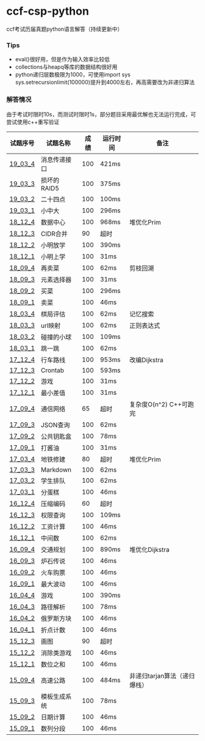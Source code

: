 # ccf-csp-python
ccf考试历届真题python语言解答（持续更新中）
### Tips
* eval()很好用，但是作为输入效率比较低
* collections与heapq等库的数据结构很好用
* python递归层数极限为1000，可使用import sys sys.setrecursionlimit(100000)提升到4000左右，再高需要改为非递归算法
### 解答情况
由于考试时限时10s，而测试时限时1s，部分题目采用最优解也无法运行完成，可尝试使用c++重写验证  

| 试题序号                      | 试题名称     | 成绩 | 运行时间 | 备注                         |
| ----------------------------- | ------------ | ---- | -------- | ---------------------------- |
| [19_03_4](./19_03/19_03_4.py) | 消息传递接口 | 100  | 421ms    |                              |
| [19_03_3](./19_03/19_03_3.py) | 损坏的RAID5  | 100  | 375ms    |                              |
| [19_03_2](./19_03/19_03_2.py) | 二十四点     | 100  | 100ms    |                              |
| [19_03_1](./19_03/19_03_1.py) | 小中大       | 100  | 296ms    |                              |
| [18_12_4](./18_12/18_12_4.py) | 数据中心     | 100  | 968ms    | 堆优化Prim                   |
| [18_12_3](./18_12/18_12_3.py) | CIDR合并     | 90   | 超时     |                              |
| [18_12_2](./18_12/18_12_2.py) | 小明放学     | 100  | 390ms    |                              |
| [18_12_1](./18_12/18_12_1.py) | 小明上学     | 100  | 31ms     |                              |
| [18_09_4](./18_09/18_09_4.py) | 再卖菜       | 100  | 62ms     | 剪枝回溯                     |
| [18_09_3](./18_09/18_09_3.py) | 元素选择器   | 100  | 31ms     |                              |
| [18_09_2](./18_09/18_09_2.py) | 买菜         | 100  | 296ms    |                              |
| [18_09_1](./18_09/18_09_1.py) | 卖菜         | 100  | 46ms     |                              |
| [18_03_4](./18_03/18_03_4.py) | 棋局评估     | 100  | 62ms     | 记忆搜索                     |
| [18_03_3](./18_03/18_03_3.py) | url映射      | 100  | 62ms     | 正则表达式                   |
| [18_03_2](./18_03/18_03_2.py) | 碰撞的小球   | 100  | 109ms    |                              |
| [18_03_1](./18_03/18_03_1.py) | 跳一跳       | 100  | 62ms     |                              |
| [17_12_4](./17_12/17_12_4.py) | 行车路线     | 100  | 953ms    | 改编Dijkstra                 |
| [17_12_3](./17_12/17_12_3.py) | Crontab      | 100  | 593ms    |                              |
| [17_12_2](./17_12/17_12_2.py) | 游戏         | 100  | 31ms     |                              |
| [17_12_1](./17_12/17_12_1.py) | 最小差值     | 100  | 31ms     |                              |
| [17_09_4](./17_09/17_09_4.py) | 通信网络     | 65   | 超时     | 复杂度O(n^2) C++可跑完       |
| [17_09_3](./17_09/17_09_3.py) | JSON查询     | 100  | 62ms     |                              |
| [17_09_2](./17_09/17_09_2.py) | 公共钥匙盒   | 100  | 78ms     |                              |
| [17_09_1](./17_09/17_09_1.py) | 打酱油       | 100  | 31ms     |                              |
| [17_03_4](./17_03/17_03_4.py) | 地铁修建     | 80   | 超时     | 堆优化Prim                   |
| [17_03_3](./17_03/17_03_3.py) | Markdown     | 100  | 62ms     |                              |
| [17_03_2](./17_03/17_03_2.py) | 学生排队     | 100  | 62ms     |                              |
| [17_03_1](./17_03/17_03_1.py) | 分蛋糕       | 100  | 46ms     |                              |
| [16_12_4](./16_12/16_12_4.py) | 压缩编码     | 60   | 超时     |                              |
| [16_12_3](./16_12/16_12_3.py) | 权限查询     | 100  | 109ms    |                              |
| [16_12_2](./16_12/16_12_2.py) | 工资计算     | 100  | 46ms     |                              |
| [16_12_1](./16_12/16_12_1.py) | 中间数       | 100  | 62ms     |                              |
| [16_09_4](./16_09/16_09_4.py) | 交通规划     | 100  | 890ms    | 堆优化Dijkstra               |
| [16_09_3](./16_09/16_09_3.py) | 炉石传说     | 100  | 46ms     |                              |
| [16_09_2](./16_09/16_09_2.py) | 火车购票     | 100  | 46ms     |                              |
| [16_09_1](./16_09/16_09_1.py) | 最大波动     | 100  | 46ms     |                              |
| [16_04_4](./16_04/16_04_4.py) | 游戏         | 100  | 390ms    |                              |
| [16_04_3](./16_04/16_04_3.py) | 路径解析     | 100  | 78ms     |                              |
| [16_04_2](./16_04/16_04_2.py) | 俄罗斯方块   | 100  | 46ms     |                              |
| [16_04_1](./16_04/16_04_1.py) | 折点计数     | 100  | 46ms     |                              |
| [15_12_3](./15_12/15_12_3.py) | 画图         | 90   | 超时     |                              |
| [15_12_2](./15_12/15_12_2.py) | 消除类游戏   | 100  | 46ms     |                              |
| [15_12_1](./15_12/15_12_1.py) | 数位之和     | 100  | 46ms     |                              |
| [15_09_4](./15_09/15_09_4.py) | 高速公路     | 100  | 484ms    | 非递归tarjan算法（递归爆栈） |
| [15_09_3](./15_09/15_09_3.py) | 模板生成系统 | 100  | 78ms     |                              |
| [15_09_2](./15_09/15_09_2.py) | 日期计算     | 100  | 46ms     |                              |
| [15_09_1](./15_09/15_09_1.py) | 数列分段     | 100  | 46ms     |                              |